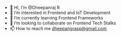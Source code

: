 - 👋 Hi, I’m @Dheepanraj R
- 👀 I’m interested in Frontend and IoT Development
- 🌱 I’m currently learning Frontend Frameworks
- 💞️ I’m looking to collaborate on Frontend Tech Stalks
- 📫 How to reach me dheepangrasp@gmail.com

<!---
Dheepan04/Dheepan04 is a ✨ special ✨ repository because its `README.md` (this file) appears on your GitHub profile.
You can click the Preview link to take a look at your changes.
--->
